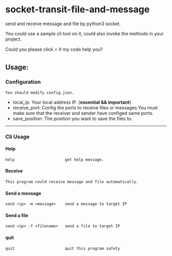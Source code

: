 # socket-transit-file-and-message
send and receive message and file by python3 socket.

You could use a sample cli tool on it, could also invoke the methods in your project.

Could you please click :star: if my code help you?

## Usage:

### Configuration
    You should modify config.json.
   * local_ip: Your local address IP. (**essential && important**)
   * receive_port: Config the ports to receive files or messages.You must make sure that the receiver and sender have configed same ports.
   * save_position: The position you want to save the files to.
***
### Cli Usage

#### Help
    help                      get help message.
#### Receive
    This program could receive message and file automatically.
#### Send a message
    send <ip> -m <message>    send a message to target IP
#### Send a file
    send <ip> -f <filename>   send a file to target IP
#### quit
    quit                      quit this program safety
    